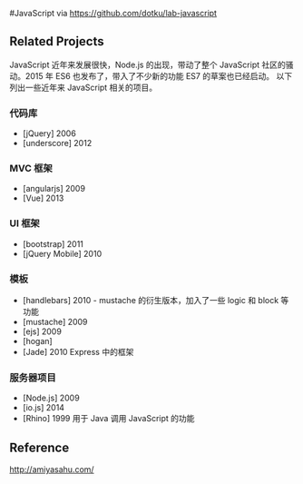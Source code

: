 #JavaScript
via https://github.com/dotku/lab-javascript

## Related Projects
JavaScript 近年来发展很快，Node.js 的出现，带动了整个 JavaScript 
社区的骚动。2015 年 ES6 也发布了，带入了不少新的功能 ES7 的草案也已经启动。
以下列出一些近年来 JavaScript 相关的项目。

### 代码库
- [jQuery] 2006
- [underscore] 2012

### MVC 框架
- [angularjs] 2009
- [Vue] 2013

### UI 框架
- [bootstrap] 2011
- [jQuery Mobile] 2010

### 模板
- [handlebars] 2010 - mustache 的衍生版本，加入了一些 logic 和 block 等功能
- [mustache] 2009
- [ejs] 2009
- [hogan]
- [Jade] 2010 Express 中的框架

### 服务器项目
- [Node.js] 2009
- [io.js] 2014
- [Rhino] 1999 用于 Java 调用 JavaScript 的功能

## Reference
http://amiyasahu.com/
